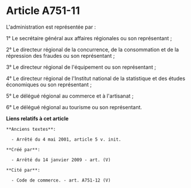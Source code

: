 # Article A751-11

L'administration est représentée par :

1° Le secrétaire général aux affaires régionales ou son représentant ;

2° Le directeur régional de la concurrence, de la consommation et de la répression des fraudes ou son représentant ;

3° Le directeur régional de l'équipement ou son représentant ;

4° Le directeur régional de l'Institut national de la statistique et des études économiques ou son représentant ;

5° Le délégué régional au commerce et à l'artisanat ;

6° Le délégué régional au tourisme ou son représentant.

**Liens relatifs à cet article**

	**Anciens textes**:

	  - Arrêté du 4 mai 2001, article 5 v. init.

	**Créé par**:

	  - Arrêté du 14 janvier 2009 - art. (V)

	**Cité par**:

	  - Code de commerce. - art. A751-12 (V)
